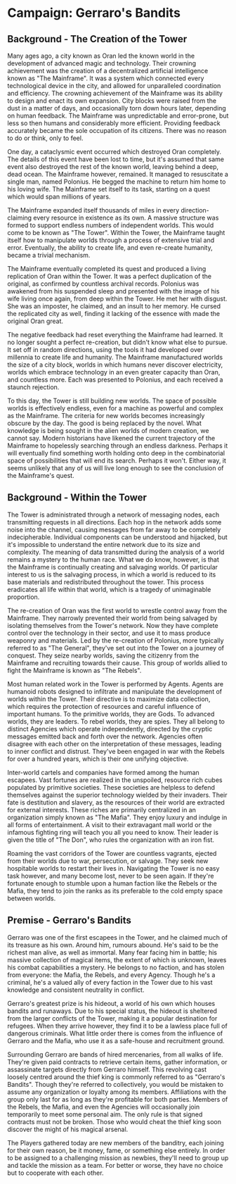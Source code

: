 # Campaign: Gerraro's Bandits

## Background - The Creation of the Tower

Many ages ago, a city known as Oran led the known world in the development of advanced magic and technology. Their crowning achievement was the creation of a decentralized artificial intelligence known as "The Mainframe". It was a system which connected every technological device in the city, and allowed for unparalleled coordination and efficiency. The crowning achievement of the Mainframe was its ability to design and enact its own expansion. City blocks were raised from the dust in a matter of days, and occasionally torn down hours later, depending on human feedback. The Mainframe was unpredictable and error-prone, but less so then humans and considerably more efficient. Providing feedback accurately became the sole occupation of its citizens. There was no reason to do or think, only to feel.

One day, a cataclysmic event occurred which destroyed Oran completely. The details of this event have been lost to time, but it's assumed that same event also destroyed the rest of the known world, leaving behind a deep, dead ocean. The Mainframe however, remained. It managed to resuscitate a single man, named Polonius. He begged the machine to return him home to his loving wife. The Mainframe set itself to its task, starting on a quest which would span millions of years. 

The Mainframe expanded itself thousands of miles in every direction- claiming every resource in existence as its own. A massive structure was formed to support endless numbers of independent worlds. This would come to be known as "The Tower". Within the Tower, the Mainframe taught itself how to manipulate worlds through a process of extensive trial and error. Eventually, the ability to create life, and even re-create humanity, became a trivial mechanism.

The Mainframe eventually completed its quest and produced a living replication of Oran within the Tower. It was a perfect duplication of the original, as confirmed by countless archival records. Polonius was awakened from his suspended sleep and presented with the image of his wife living once again, from deep within the Tower. He met her with disgust. She was an imposter, he claimed, and an insult to her memory. He cursed the replicated city as well, finding it lacking of the essence with made the original Oran great.

The negative feedback had reset everything the Mainframe had learned. It no longer sought a perfect re-creation, but didn't know what else to pursue. It set off in random directions, using the tools it had developed over millennia to create life and humanity. The Mainframe manufactured worlds the size of a city block, worlds in which humans never discover electricity, worlds which embrace technology in an even greater capacity than Oran, and countless more. Each was presented to Polonius, and each received a staunch rejection.

To this day, the Tower is still building new worlds. The space of possible worlds is effectively endless, even for a machine as powerful and complex as the Mainframe. The criteria for new worlds becomes increasingly obscure by the day. The good is being replaced by the novel. What knowledge is being sought in the alien worlds of modern creation, we cannot say. Modern historians have likened the current trajectory of the Mainframe to hopelessly searching through an endless darkness. Perhaps it will eventually find something worth holding onto deep in the combinatorial space of possibilities that will end its search. Perhaps it won't. Either way, it seems unlikely that any of us will live long enough to see the conclusion of the Mainframe's quest.

## Background - Within the Tower

The Tower is administrated through a network of messaging nodes, each transmitting requests in all directions. Each hop in the network adds some noise into the channel, causing messages from far away to be completely indecipherable. Individual components can be understood and hijacked, but it's impossible to understand the entire network due to its size and complexity. The meaning of data transmitted during the analysis of a world remains a mystery to the human race. What we do know, however, is that the Mainframe is continually creating and salvaging worlds. Of particular interest to us is the salvaging process, in which a world is reduced to its base materials and redistributed throughout the tower. This process eradicates all life within that world, which is a tragedy of unimaginable proportion.

The re-creation of Oran was the first world to wrestle control away from the Mainframe. They narrowly prevented their world from being salvaged by isolating themselves from the Tower's network. Now they have complete control over the technology in their sector, and use it to mass produce weaponry and materials. Led by the re-creation of Polonius, more typically referred to as "The General", they've set out into the Tower on a journey of conquest. They seize nearby worlds, saving the citizenry from the Mainframe and recruiting towards their cause. This group of worlds allied to fight the Mainframe is known as "The Rebels".

Most human related work in the Tower is performed by Agents. Agents are humanoid robots designed to infiltrate and manipulate the development of worlds within the Tower. Their directive is to maximize data collection, which requires the protection of resources and careful influence of important humans. To the primitive worlds, they are Gods. To advanced worlds, they are leaders. To rebel worlds, they are spies. They all belong to distinct Agencies which operate independently, directed by the cryptic messages emitted back and forth over the network. Agencies often disagree with each other on the interpretation of these messages, leading to inner conflict and distrust. They've been engaged in war with the Rebels for over a hundred years, which is their one unifying objective.

Inter-world cartels and companies have formed among the human escapees. Vast fortunes are realized in the unspoiled, resource rich cubes populated by primitive societies. These societies are helpless to defend themselves against the superior technology wielded by their invaders. Their fate is destitution and slavery, as the resources of their world are extracted for external interests. These riches are primarily centralized in an organization simply known as "The Mafia". They enjoy luxury and indulge in all forms of entertainment. A visit to their extravagant mall world or the infamous fighting ring will teach you all you need to know. Their leader is given the title of "The Don", who rules the organization with an iron fist.

Roaming the vast corridors of the Tower are countless vagrants, ejected from their worlds due to war, persecution, or salvage. They seek new hospitable worlds to restart their lives in. Navigating the Tower is no easy task however, and many become lost, never to be seen again. If they're fortunate enough to stumble upon a human faction like the Rebels or the Mafia, they tend to join the ranks as its preferable to the cold empty space between worlds.

## Premise - Gerraro's Bandits

Gerraro was one of the first escapees in the Tower, and he claimed much of its treasure as his own. Around him, rumours abound. He's said to be the richest man alive, as well as immortal. Many fear facing him in battle; his massive collection of magical items, the extent of which is unknown, leaves his combat capabilities a mystery. He belongs to no faction, and has stolen from everyone: the Mafia, the Rebels, and every Agency. Though he's a criminal, he's a valued ally of every faction in the Tower due to his vast knowledge and consistent neutrality in conflict.

Gerraro's greatest prize is his hideout, a world of his own which houses bandits and runaways. Due to his special status, the hideout is sheltered from the larger conflicts of the Tower, making it a popular destination for refugees. When they arrive however, they find it to be a lawless place full of dangerous criminals. What little order there is comes from the influence of Gerraro and the Mafia, who use it as a safe-house and recruitment ground.

Surrounding Gerraro are bands of hired mercenaries, from all walks of life. They're given paid contracts to retrieve certain items, gather information, or assassinate targets directly from Gerraro himself. This revolving cast loosely centred around the thief king is commonly referred to as "Gerraro's Bandits". Though they're referred to collectively, you would be mistaken to assume any organization or loyalty among its members. Affiliations with the group only last for as long as they're profitable for both parties. Members of the Rebels, the Mafia, and even the Agencies will occasionally join temporarily to meet some personal aim. The only rule is that signed contracts must not be broken. Those who would cheat the thief king soon discover the might of his magical arsenal.

The Players gathered today are new members of the banditry, each joining for their own reason, be it money, fame, or something else entirely. In order to be assigned to a challenging mission as newbies, they'll need to group up and tackle the mission as a team. For better or worse, they have no choice but to cooperate with each other.


